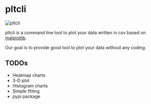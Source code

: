 # pltcli
![pltcli](images/pltcli.png)

pltcli is a command line tool to plot your data written in csv based on [matplotlib](https://matplotlib.org).

Our goal is to provide good tool to plot your data without any coding.

## TODOs
* Heatmap charts
* 3-D plot
* Histogram charts
* Simple fitting
* pypi package
